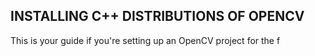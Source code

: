## INSTALLING C++ DISTRIBUTIONS OF OPENCV

This is your guide if you're setting up an OpenCV project for the f